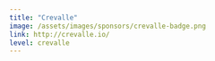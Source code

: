 ```yaml
---
title: "Crevalle"
image: /assets/images/sponsors/crevalle-badge.png
link: http://crevalle.io/
level: crevalle
---
```

